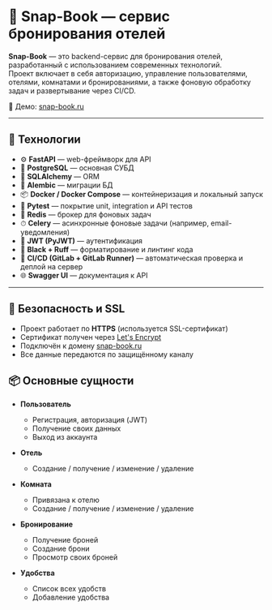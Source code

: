# 🏨 Snap-Book — сервис бронирования отелей

**Snap-Book** — это backend-сервис для бронирования отелей, разработанный с использованием современных технологий.  
Проект включает в себя авторизацию, управление пользователями, отелями, комнатами и бронированиями, а также фоновую обработку задач и развертывание через CI/CD.

🔗 Демо: [snap-book.ru](https://snap-book.ru)

---

## 🚀 Технологии

- ⚙️ **FastAPI** — web-фреймворк для API
- 🐘 **PostgreSQL** — основная СУБД
- 🔗 **SQLAlchemy** — ORM
- 🔀 **Alembic** — миграции БД
- 📦 **Docker / Docker Compose** — контейнеризация и локальный запуск
- 🧪 **Pytest** — покрытие unit, integration и API тестов
- 🧰 **Redis** — брокер для фоновых задач
- ⏱ **Celery** — асинхронные фоновые задачи (например, email-уведомления)
- 🔐 **JWT (PyJWT)** — аутентификация
- 🧹 **Black + Ruff** — форматирование и линтинг кода
- 🔁 **CI/CD (GitLab + GitLab Runner)** — автоматическая проверка и деплой на сервер
- 🌐 **Swagger UI** — документация к API

---

## 🔐 Безопасность и SSL

- Проект работает по **HTTPS** (используется SSL-сертификат)
- Сертификат получен через [Let's Encrypt](https://letsencrypt.org/)
- Подключён к домену [snap-book.ru](https://snap-book.ru)
- Все данные передаются по защищённому каналу

## 📦 Основные сущности

- **Пользователь**
  - Регистрация, авторизация (JWT)
  - Получение своих данных
  - Выход из аккаунта

- **Отель**
  - Создание / получение / изменение / удаление
  

- **Комната**
  - Привязана к отелю
  - Создание / получение / изменение / удаление

- **Бронирование**
  - Получение броней
  - Создание брони
  - Просмотр своих броней

- **Удобства**
  - Список всех удобств
  - Добавление удобства
